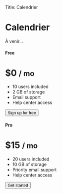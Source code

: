 Title: Calendrier

# Calendrier

À venir...

<div class="row">
  <div class="col-sm-6">
  <div class="card-deck mb-3 text-center">
    <div class="card">
      <div class="card-header">
        <h4 class="my-0 font-weight-normal">Free</h4>
      </div>
      <div class="card-body">
        <h1 class="card-title pricing-card-title">$0 <small class="text-muted">/ mo</small></h1>
        <ul class="list-unstyled mt-3 mb-4">
          <li>10 users included</li>
          <li>2 GB of storage</li>
          <li>Email support</li>
          <li>Help center access</li>
        </ul>
        <button type="button" class="btn btn-lg btn-block btn-outline-primary">Sign up for free</button>
      </div>
    </div>
    </div>
  </div>
  
  <div class="col-sm-6">
  <div class="card-deck mb-3 text-center">
    <div class="card">
      <div class="card-header">
        <h4 class="my-0 font-weight-normal">Pro</h4>
      </div>
      <div class="card-body">
        <h1 class="card-title pricing-card-title">$15 <small class="text-muted">/ mo</small></h1>
        <ul class="list-unstyled mt-3 mb-4">
          <li>20 users included</li>
          <li>10 GB of storage</li>
          <li>Priority email support</li>
          <li>Help center access</li>
        </ul>
        <button type="button" class="btn btn-lg btn-block btn-primary">Get started</button>
      </div>
    </div>
    </div>
  </div>
</div>

